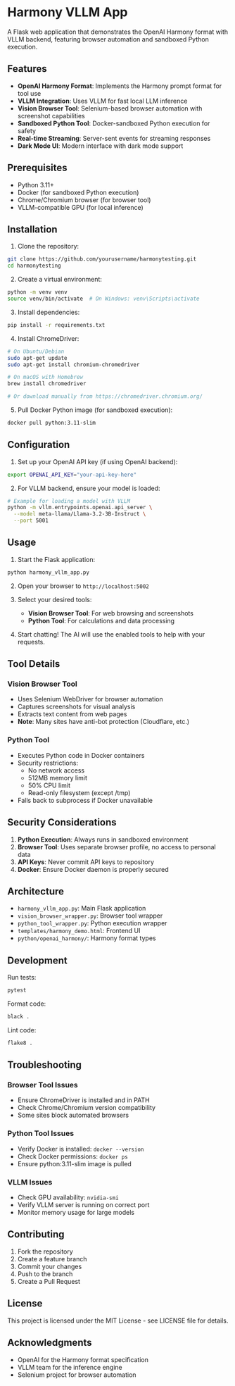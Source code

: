 # Harmony VLLM App

A Flask web application that demonstrates the OpenAI Harmony format with VLLM backend, featuring browser automation and sandboxed Python execution.

## Features

- **OpenAI Harmony Format**: Implements the Harmony prompt format for tool use
- **VLLM Integration**: Uses VLLM for fast local LLM inference
- **Vision Browser Tool**: Selenium-based browser automation with screenshot capabilities
- **Sandboxed Python Tool**: Docker-sandboxed Python execution for safety
- **Real-time Streaming**: Server-sent events for streaming responses
- **Dark Mode UI**: Modern interface with dark mode support

## Prerequisites

- Python 3.11+
- Docker (for sandboxed Python execution)
- Chrome/Chromium browser (for browser tool)
- VLLM-compatible GPU (for local inference)

## Installation

1. Clone the repository:
```bash
git clone https://github.com/yourusername/harmonytesting.git
cd harmonytesting
```

2. Create a virtual environment:
```bash
python -m venv venv
source venv/bin/activate  # On Windows: venv\Scripts\activate
```

3. Install dependencies:
```bash
pip install -r requirements.txt
```

4. Install ChromeDriver:
```bash
# On Ubuntu/Debian
sudo apt-get update
sudo apt-get install chromium-chromedriver

# On macOS with Homebrew
brew install chromedriver

# Or download manually from https://chromedriver.chromium.org/
```

5. Pull Docker Python image (for sandboxed execution):
```bash
docker pull python:3.11-slim
```

## Configuration

1. Set up your OpenAI API key (if using OpenAI backend):
```bash
export OPENAI_API_KEY="your-api-key-here"
```

2. For VLLM backend, ensure your model is loaded:
```bash
# Example for loading a model with VLLM
python -m vllm.entrypoints.openai.api_server \
  --model meta-llama/Llama-3.2-3B-Instruct \
  --port 5001
```

## Usage

1. Start the Flask application:
```bash
python harmony_vllm_app.py
```

2. Open your browser to `http://localhost:5002`

3. Select your desired tools:
   - **Vision Browser Tool**: For web browsing and screenshots
   - **Python Tool**: For calculations and data processing

4. Start chatting! The AI will use the enabled tools to help with your requests.

## Tool Details

### Vision Browser Tool
- Uses Selenium WebDriver for browser automation
- Captures screenshots for visual analysis
- Extracts text content from web pages
- **Note**: Many sites have anti-bot protection (Cloudflare, etc.)

### Python Tool
- Executes Python code in Docker containers
- Security restrictions:
  - No network access
  - 512MB memory limit
  - 50% CPU limit
  - Read-only filesystem (except /tmp)
- Falls back to subprocess if Docker unavailable

## Security Considerations

1. **Python Execution**: Always runs in sandboxed environment
2. **Browser Tool**: Uses separate browser profile, no access to personal data
3. **API Keys**: Never commit API keys to repository
4. **Docker**: Ensure Docker daemon is properly secured

## Architecture

- `harmony_vllm_app.py`: Main Flask application
- `vision_browser_wrapper.py`: Browser tool wrapper
- `python_tool_wrapper.py`: Python execution wrapper
- `templates/harmony_demo.html`: Frontend UI
- `python/openai_harmony/`: Harmony format types

## Development

Run tests:
```bash
pytest
```

Format code:
```bash
black .
```

Lint code:
```bash
flake8 .
```

## Troubleshooting

### Browser Tool Issues
- Ensure ChromeDriver is installed and in PATH
- Check Chrome/Chromium version compatibility
- Some sites block automated browsers

### Python Tool Issues
- Verify Docker is installed: `docker --version`
- Check Docker permissions: `docker ps`
- Ensure python:3.11-slim image is pulled

### VLLM Issues
- Check GPU availability: `nvidia-smi`
- Verify VLLM server is running on correct port
- Monitor memory usage for large models

## Contributing

1. Fork the repository
2. Create a feature branch
3. Commit your changes
4. Push to the branch
5. Create a Pull Request

## License

This project is licensed under the MIT License - see LICENSE file for details.

## Acknowledgments

- OpenAI for the Harmony format specification
- VLLM team for the inference engine
- Selenium project for browser automation